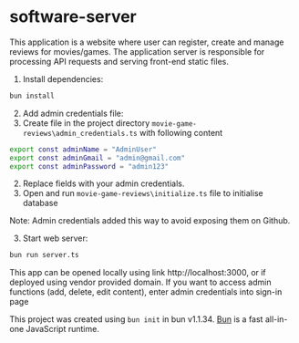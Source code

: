 # software-server
This application is a website where user can register, create and manage reviews for movies/games.
The application server is responsible for processing API requests and serving front-end static files.

1) Install dependencies:

```bash
bun install
```
2) Add admin credentials file:
  1) Create file in the project directory `movie-game-reviews\admin_credentials.ts` with following content
```bash
export const adminName = "AdminUser"
export const adminGmail = "admin@gmail.com"
export const adminPassword = "admin123"
```
2) Replace fields with your admin credentials.
3) Open and run `movie-game-reviews\initialize.ts` file to initialise database

Note: Admin credentials added this way to avoid exposing them on Github.


3) Start web server:

```bash
bun run server.ts
```

This app can be opened locally using link http://localhost:3000, or if deployed using vendor provided domain.
If you want to access admin functions (add, delete, edit content), enter admin credentials into sign-in page

This project was created using `bun init` in bun v1.1.34. [Bun](https://bun.sh) is a fast all-in-one JavaScript runtime.
